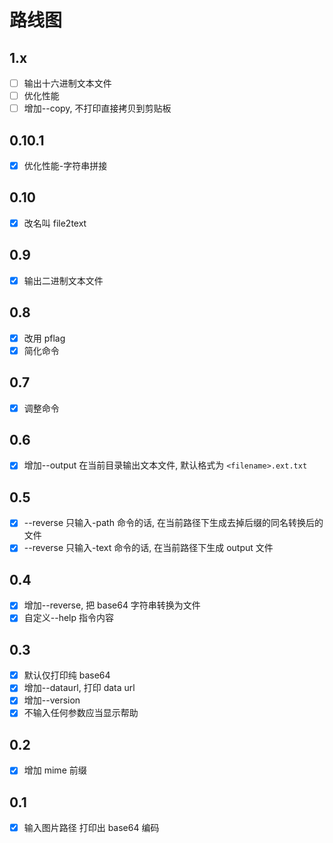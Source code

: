 # 路线图

## 1.x

- [ ] 输出十六进制文本文件
- [ ] 优化性能
- [ ] 增加--copy, 不打印直接拷贝到剪贴板

## 0.10.1

- [x] 优化性能-字符串拼接

## 0.10

- [x] 改名叫 file2text

## 0.9

- [x] 输出二进制文本文件

## 0.8

- [x] 改用 pflag
- [x] 简化命令

## 0.7

- [x] 调整命令

## 0.6

- [x] 增加--output 在当前目录输出文本文件, 默认格式为 `<filename>.ext.txt`

## 0.5

- [x] --reverse 只输入-path 命令的话, 在当前路径下生成去掉后缀的同名转换后的文件
- [x] --reverse 只输入-text 命令的话, 在当前路径下生成 output 文件

## 0.4

- [x] 增加--reverse, 把 base64 字符串转换为文件
- [x] 自定义--help 指令内容

## 0.3

- [x] 默认仅打印纯 base64
- [x] 增加--dataurl, 打印 data url
- [x] 增加--version
- [x] 不输入任何参数应当显示帮助

## 0.2

- [x] 增加 mime 前缀

## 0.1

- [x] 输入图片路径 打印出 base64 编码
